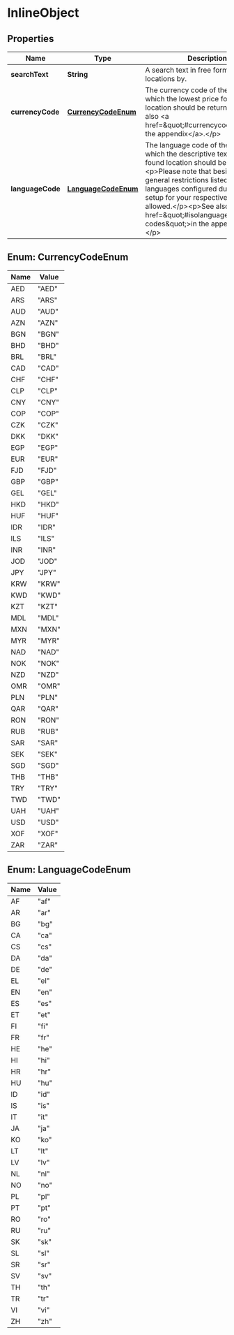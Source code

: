 

# InlineObject


## Properties

Name | Type | Description | Notes
------------ | ------------- | ------------- | -------------
**searchText** | **String** | A search text in free form to search locations by. | 
**currencyCode** | [**CurrencyCodeEnum**](#CurrencyCodeEnum) | The currency code of the currency in which the lowest price for each found location should be returned.&lt;p&gt;See also &lt;a href&#x3D;\&quot;#currencycodes\&quot;&gt;in the appendix&lt;/a&gt;.&lt;/p&gt; | 
**languageCode** | [**LanguageCodeEnum**](#LanguageCodeEnum) | The language code of the language in which the descriptive texts for each found location should be returned.&lt;p&gt;Please note that beside the general restrictions listed below only languages configured during system setup for your respective tenant are allowed.&lt;/p&gt;&lt;p&gt;See also &lt;a href&#x3D;\&quot;#isolanguage-codes\&quot;&gt;in the appendix&lt;/a&gt;.&lt;/p&gt; | 



## Enum: CurrencyCodeEnum

Name | Value
---- | -----
AED | &quot;AED&quot;
ARS | &quot;ARS&quot;
AUD | &quot;AUD&quot;
AZN | &quot;AZN&quot;
BGN | &quot;BGN&quot;
BHD | &quot;BHD&quot;
BRL | &quot;BRL&quot;
CAD | &quot;CAD&quot;
CHF | &quot;CHF&quot;
CLP | &quot;CLP&quot;
CNY | &quot;CNY&quot;
COP | &quot;COP&quot;
CZK | &quot;CZK&quot;
DKK | &quot;DKK&quot;
EGP | &quot;EGP&quot;
EUR | &quot;EUR&quot;
FJD | &quot;FJD&quot;
GBP | &quot;GBP&quot;
GEL | &quot;GEL&quot;
HKD | &quot;HKD&quot;
HUF | &quot;HUF&quot;
IDR | &quot;IDR&quot;
ILS | &quot;ILS&quot;
INR | &quot;INR&quot;
JOD | &quot;JOD&quot;
JPY | &quot;JPY&quot;
KRW | &quot;KRW&quot;
KWD | &quot;KWD&quot;
KZT | &quot;KZT&quot;
MDL | &quot;MDL&quot;
MXN | &quot;MXN&quot;
MYR | &quot;MYR&quot;
NAD | &quot;NAD&quot;
NOK | &quot;NOK&quot;
NZD | &quot;NZD&quot;
OMR | &quot;OMR&quot;
PLN | &quot;PLN&quot;
QAR | &quot;QAR&quot;
RON | &quot;RON&quot;
RUB | &quot;RUB&quot;
SAR | &quot;SAR&quot;
SEK | &quot;SEK&quot;
SGD | &quot;SGD&quot;
THB | &quot;THB&quot;
TRY | &quot;TRY&quot;
TWD | &quot;TWD&quot;
UAH | &quot;UAH&quot;
USD | &quot;USD&quot;
XOF | &quot;XOF&quot;
ZAR | &quot;ZAR&quot;



## Enum: LanguageCodeEnum

Name | Value
---- | -----
AF | &quot;af&quot;
AR | &quot;ar&quot;
BG | &quot;bg&quot;
CA | &quot;ca&quot;
CS | &quot;cs&quot;
DA | &quot;da&quot;
DE | &quot;de&quot;
EL | &quot;el&quot;
EN | &quot;en&quot;
ES | &quot;es&quot;
ET | &quot;et&quot;
FI | &quot;fi&quot;
FR | &quot;fr&quot;
HE | &quot;he&quot;
HI | &quot;hi&quot;
HR | &quot;hr&quot;
HU | &quot;hu&quot;
ID | &quot;id&quot;
IS | &quot;is&quot;
IT | &quot;it&quot;
JA | &quot;ja&quot;
KO | &quot;ko&quot;
LT | &quot;lt&quot;
LV | &quot;lv&quot;
NL | &quot;nl&quot;
NO | &quot;no&quot;
PL | &quot;pl&quot;
PT | &quot;pt&quot;
RO | &quot;ro&quot;
RU | &quot;ru&quot;
SK | &quot;sk&quot;
SL | &quot;sl&quot;
SR | &quot;sr&quot;
SV | &quot;sv&quot;
TH | &quot;th&quot;
TR | &quot;tr&quot;
VI | &quot;vi&quot;
ZH | &quot;zh&quot;



